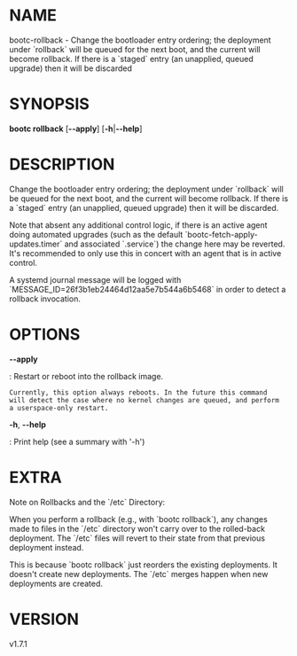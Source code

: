 # NAME

bootc-rollback - Change the bootloader entry ordering; the deployment
under \`rollback\` will be queued for the next boot, and the current
will become rollback. If there is a \`staged\` entry (an unapplied,
queued upgrade) then it will be discarded

# SYNOPSIS

**bootc rollback** \[**\--apply**\] \[**-h**\|**\--help**\]

# DESCRIPTION

Change the bootloader entry ordering; the deployment under \`rollback\`
will be queued for the next boot, and the current will become rollback.
If there is a \`staged\` entry (an unapplied, queued upgrade) then it
will be discarded.

Note that absent any additional control logic, if there is an active
agent doing automated upgrades (such as the default
\`bootc-fetch-apply-updates.timer\` and associated \`.service\`) the
change here may be reverted. It\'s recommended to only use this in
concert with an agent that is in active control.

A systemd journal message will be logged with
\`MESSAGE_ID=26f3b1eb24464d12aa5e7b544a6b5468\` in order to detect a
rollback invocation.

# OPTIONS

**\--apply**

:   Restart or reboot into the rollback image.

    Currently, this option always reboots. In the future this command
    will detect the case where no kernel changes are queued, and perform
    a userspace-only restart.

**-h**, **\--help**

:   Print help (see a summary with \'-h\')

# EXTRA

Note on Rollbacks and the \`/etc\` Directory:

When you perform a rollback (e.g., with \`bootc rollback\`), any changes
made to files in the \`/etc\` directory won\'t carry over to the
rolled-back deployment. The \`/etc\` files will revert to their state
from that previous deployment instead.

This is because \`bootc rollback\` just reorders the existing
deployments. It doesn\'t create new deployments. The \`/etc\` merges
happen when new deployments are created.

# VERSION

v1.7.1
